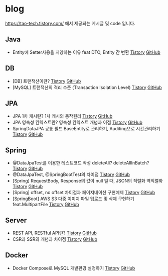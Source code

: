 # blog

https://tao-tech.tistory.com/ 에서 제공되는 게시글 및 code 입니다.

## Java
- Entity에 Setter사용을 지양하는 이유 feat DTO, Entity 간 변환 [Tistory](https://tao-tech.tistory.com/15) [GitHub](https://github.com/o-tao/blog/tree/main/java/Entity%EC%97%90%20Setter%EC%82%AC%EC%9A%A9%EC%9D%84%20%EC%A7%80%EC%96%91%ED%95%98%EB%8A%94%20%EC%9D%B4%EC%9C%A0%20feat%20DTO%2C%20Entity%20%EA%B0%84%20%EB%B3%80%ED%99%98)

## DB
- [DB] 트랜잭션이란? [Tistory](https://tao-tech.tistory.com/28) [GitHub](https://github.com/o-tao/blog/tree/main/db/%5BDB%5D%20%ED%8A%B8%EB%9E%9C%EC%9E%AD%EC%85%98%EC%9D%B4%EB%9E%80%3F)
- [MySQL] 트랜잭션의 격리 수준 (Transaction Isolation Level) [Tistory](https://tao-tech.tistory.com/29) [GitHub](https://github.com/o-tao/blog/tree/main/db/%5BMySQL%5D%20%ED%8A%B8%EB%9E%9C%EC%9E%AD%EC%85%98%EC%9D%98%20%EA%B2%A9%EB%A6%AC%20%EC%88%98%EC%A4%80%20(Isolation%20Level))

## JPA

- JPA 1차 캐시란? 1차 캐시의 동작원리 [Tistory](https://tao-tech.tistory.com/7) [GitHub](https://github.com/o-tao/blog/tree/main/jpa/JPA1%EC%B0%A8%EC%BA%90%EC%8B%9C%EB%8F%99%EC%9E%91%EC%9B%90%EB%A6%AC)
- JPA 영속성 컨텍스트란? 영속성 컨텍스트 개념과 이점 [Tistory](https://tao-tech.tistory.com/8) [GitHub](https://github.com/o-tao/blog/tree/main/jpa/JPA%20%EC%98%81%EC%86%8D%EC%84%B1%EC%BB%A8%ED%85%8D%EC%8A%A4%ED%8A%B8%20%EA%B0%9C%EB%85%90%EA%B3%BC%20%EC%9D%B4%EC%A0%90)
- SpringDataJPA 공통 필드 BaseEntity로 관리하기, Auditing으로 시간관리하기 [Tistory](https://tao-tech.tistory.com/14) [GitHub](https://github.com/o-tao/blog/tree/main/jpa/%5BJPA%5D%20SpringDataJPA%20%EA%B3%B5%ED%86%B5%20%ED%95%84%EB%93%9C%20BaseEntity%EB%A1%9C%20%EA%B4%80%EB%A6%AC%ED%95%98%EA%B8%B0%2C%20Auditing%EC%9C%BC%EB%A1%9C%20%EC%8B%9C%EA%B0%84%EA%B4%80%EB%A6%AC%ED%95%98%EA%B8%B0)

## Spring

- @DataJpaTest를 이용한 테스트코드 작성 deleteAll? deleteAllInBatch? [Tistory](https://tao-tech.tistory.com/9) [GitHub](https://github.com/o-tao/blog/tree/main/springboot/%40DataJpaTest%EB%A5%BC%20%EC%9D%B4%EC%9A%A9%ED%95%9C%20%ED%85%8C%EC%8A%A4%ED%8A%B8%EC%BD%94%EB%93%9C%20%EC%9E%91%EC%84%B1%20deleteAll%20deleteAllInBatch)
- @DataJpaTest, @SpringBootTest의 차이점 [Tistory](https://tao-tech.tistory.com/10) [GitHub](https://github.com/o-tao/blog/tree/main/springBoot/DataJpaTest%EC%99%80%20SpringBootTest%EC%9D%98%20%EC%B0%A8%EC%9D%B4%EC%A0%90)
- [Spring] RequestBody, Response의 값이 null 일 때, JSON의 직렬화 역직렬화 [Tistory](https://tao-tech.tistory.com/16) [GitHub](https://github.com/o-tao/blog/tree/main/spring/%5BSpring%5D%20RequestBody%2C%20Response%EC%9D%98%20%EA%B0%92%EC%9D%B4%20null%20%EC%9D%BC%20%EB%95%8C%2C%20JSON%EC%9D%98%20%EC%A7%81%EB%A0%AC%ED%99%94%20%EC%97%AD%EC%A7%81%EB%A0%AC%ED%99%94)
- [Spring] offset, no offset 차이점과 페이지네이션 구현예제 [Tistory](https://tao-tech.tistory.com/17) [GitHub](https://github.com/o-tao/blog/tree/main/spring/offset%2C%20no%20offset%20%EC%B0%A8%EC%9D%B4%EC%A0%90%EA%B3%BC%20%ED%8E%98%EC%9D%B4%EC%A7%80%EB%84%A4%EC%9D%B4%EC%85%98%20%EA%B5%AC%ED%98%84%EC%98%88%EC%A0%9C)
- [SpringBoot] AWS S3 다중 이미지 파일 업로드 및 삭제 구현하기 feat.MultipartFile [Tistory](https://tao-tech.tistory.com/27) [GitHub](https://github.com/o-tao/blog/tree/main/spring/%5BSpring%20Boot%5D%20AWS%20S3%20%EB%8B%A4%EC%A4%91%20%EC%9D%B4%EB%AF%B8%EC%A7%80%20%ED%8C%8C%EC%9D%BC%20%EC%97%85%EB%A1%9C%EB%93%9C%20%EB%B0%8F%20%EC%82%AD%EC%A0%9C%20%EA%B5%AC%ED%98%84%ED%95%98%EA%B8%B0%20feat.MultipartFile)

## Server

- REST API, RESTful API란? [Tistory](https://tao-tech.tistory.com/11) [GitHub](https://github.com/o-tao/blog/tree/main/server/REST%20API%2C%20RESTful%20API%EB%9E%80%3F)
- CSR과 SSR의 개념과 차이점 [Tistory](https://tao-tech.tistory.com/13) [GitHub](https://github.com/o-tao/blog/tree/main/server/CSR%EA%B3%BC%20SSR%EC%9D%98%20%EA%B0%9C%EB%85%90%EA%B3%BC%20%EC%B0%A8%EC%9D%B4%EC%A0%90)

## Docker

- Docker Compose로 MySQL 개발환경 설정하기 [Tistory](https://tao-tech.tistory.com/12) [GitHub](https://github.com/o-tao/blog/tree/main/docker/Docker%20Compose%EB%A1%9C%20MySQL%20%EA%B0%9C%EB%B0%9C%ED%99%98%EA%B2%BD%20%EC%84%A4%EC%A0%95%ED%95%98%EA%B8%B0)
